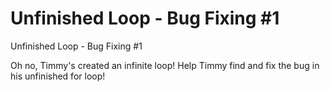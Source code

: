 # Unfinished Loop - Bug Fixing #1

Unfinished Loop - Bug Fixing #1

Oh no, Timmy's created an infinite loop! Help Timmy find and fix the bug in his unfinished for loop!